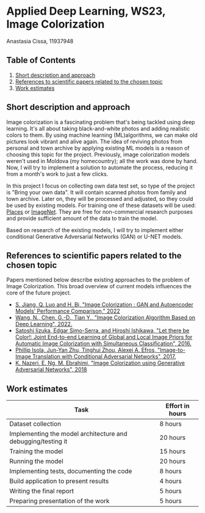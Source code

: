 # Applied Deep Learning, WS23, Image Colorization 

Anastasia Cissa, 11937948 

## Table of Contents

1. [Short description and approach](#short-description-and-approach)
2. [References to scientific papers related to the chosen topic](#references-to-scientific-papers-related-to-the-chosen-topic)
3. [Work estimates](#work-estimates)

## Short description and approach

Image colorization is a fascinating problem that's being tackled using deep learning. It's all about taking black-and-white photos and adding realistic colors to them. By using machine learning (ML)algorithms, we can make old pictures look vibrant and alive again. The idea of reviving photos from personal and town archive by applying existing ML models is a reason of choosing this topic for the project. 
Previously, image colorization models weren't used in Moldova (my homecountry); all the work was done by hand. Now, I will try to implement a solution to automate the process, reducing it from a month's work to just a few clicks.

In this project I focus on collecting own data test set, so type of the project is "Bring your own data". It will contain scanned photos from family and town archive. Later on, they will be processed and adjusted, so they could be used by existing models. For training one of these datasets will be used: [Places](http://places.csail.mit.edu/index.html) or [ImageNet](https://image-net.org/index.php). They are free for non-commercial research purposes and provide sufficient amount of the data to train the model. 

Based on research of the existing models, I will try to implement either conditional Generative Adversarial Networks (GAN) or U-NET models. 

## References to scientific papers related to the chosen topic

Papers mentioned below describe existing approaches to the problem of Image Colorization. This broad overview of current models influences the core of the future project. 

* [S. Jiang, Q. Luo and H. Bi, "Image Colorization : GAN and Autoencoder Models’ Performance Comparison," 2022](https://ieeexplore.ieee.org/document/9943130)
* [Wang, N., Chen, G.-D., Tian Y., "Image Colorization Algorithm Based on Deep Learning", 2022.](https://doi.org/10.3390/sym14112295)
* [Satoshi Iizuka, Edgar Simo-Serra, and Hiroshi Ishikawa, "Let there be Color!: Joint End-to-end Learning of Global and Local Image Priors for Automatic Image Colorization with Simultaneous Classification", 2016.]()
* [Phillip Isola, Jun-Yan Zhu, Tinghui Zhou, Alexei A. Efros, "Image-to-Image Translation with Conditional Adversarial Networks", 2017.](https://arxiv.org/abs/1611.07004)
* [K. Nazeri, E. Ng, M. Ebrahimi, "Image Colorization using Generative Adversarial Networks", 2018](https://link.springer.com/chapter/10.1007/978-3-319-94544-6_9)

## Work estimates 

Task  | Effort in hours
------------- | -------------
Dataset collection | 8 hours
Implementing the model architecture and debugging/testing it | 20 hours
Training the model | 15 hours
Running the model | 20 hours
Implementing tests, documenting the code | 8 hours
Build application to present results | 4 hours
Writing the final report | 5 hours
Preparing presentation of the work | 5 hours
